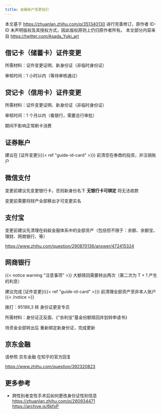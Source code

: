 ```yaml
---
title: 金融账户变更指引
---
```


本文基于 <https://zhuanlan.zhihu.com/p/351340130> 进行完善修订，原作者 ID-ID 未声明版权及其授权方式，因此版权原则上仍归原作者所有。
本文部分内容来自 <https://twitter.com/Asada_Yuki_art>

## 借记卡（储蓄卡）证件变更

所需材料：证件变更证明、新身份证（非临时身份证）

审核时间：1 小时以内（等待审核通过）

## 贷记卡（信用卡）证件变更

所需材料：证件变更证明、新身份证（非临时身份证）

审核时间：1 个月以内（看银行，需要总行审批）

期间不影响正常刷卡消费

## 证券账户

建议在 [证件变更]({{< ref "guide-id-card" >}}) 前清空在券商的投资，并注销账户

## 微信支付

变更前建议先变更银行卡，否则新身份名下 **无银行卡可绑定** 将无法收款

变更前需要将财产全部移出才可变更实名

## 支付宝

变更前建议先清理在蚂蚁金服体系中的全部资产（包括但不限于：余额、余额宝、理财、网商银行、等）

<https://www.zhihu.com/question/290870136/answer/472415324>

## 网商银行

{{< notice warning "注意事项" >}}
大额赎回需要转出两次（第二次为 T + 1 产生的利息）

建议完成 [证件变更]({{< ref "guide-id-card" >}}) 前清理全部资产至非本人账户
{{< /notice >}}

拨打：95188,3 转 身份证更变专员

所需材料：身份证正反面、《“余利宝”基金份额赎回并划转申请书》

待资金全部转出后 重新绑定新身份证，完成更新

## 京东金融

请参照 京东金融 在知乎的官方回复

<https://www.zhihu.com/question/392320823>

## 更多参考

- 跨性别者变性手术后如何更改身份证性别信息\
  <https://zhuanlan.zhihu.com/p/260934471>\
  <https://archive.is/6kfxP>
